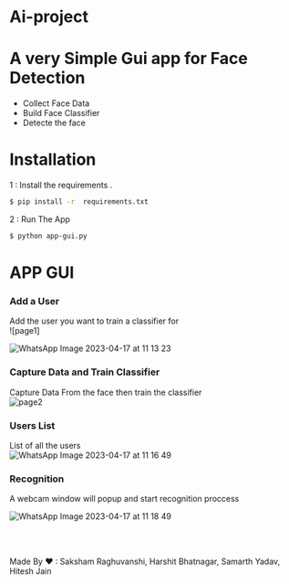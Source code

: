 # Ai-project


# A very Simple Gui app for Face Detection 

  - Collect Face Data
  - Build Face Classifier 
  - Detecte the face
  
  
# Installation

1 : Install the requirements .

```sh
$ pip install -r  requirements.txt
```

2 : Run The App 

```sh
$ python app-gui.py
```

# APP GUI

### Add a User <br>
Add the user you want to train a classifier for <br>
![page1]

![WhatsApp Image 2023-04-17 at 11 13 23](https://user-images.githubusercontent.com/86155054/232402096-5b4d8d79-1f37-4142-a046-a4f67180fd04.jpg)

### Capture Data and Train Classifier<br>
Capture Data From the face then train the classifier<br>
![page2](https://i.ibb.co/D8JgYhN/capandtraindata.png)<br>

### Users List<br>
List of all the users<br>
![WhatsApp Image 2023-04-17 at 11 16 49](https://user-images.githubusercontent.com/86155054/232402298-a7ea5a88-f392-46f6-9b9a-4b625e29c4fd.jpg)

### Recognition <br>
A webcam window will popup and start recognition proccess<br>

![WhatsApp Image 2023-04-17 at 11 18 49](https://user-images.githubusercontent.com/86155054/232402518-47aacec1-0f45-46f1-a6b2-ae9462356884.jpg)



<br><br>

Made By ❤ : Saksham Raghuvanshi, Harshit Bhatnagar, Samarth Yadav, Hitesh Jain<br>

